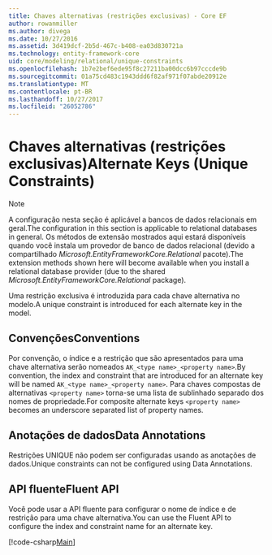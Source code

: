 ```yaml
---
title: Chaves alternativas (restrições exclusivas) - Core EF
author: rowanmiller
ms.author: divega
ms.date: 10/27/2016
ms.assetid: 3d419dcf-2b5d-467c-b408-ea03d830721a
ms.technology: entity-framework-core
uid: core/modeling/relational/unique-constraints
ms.openlocfilehash: 1b7e2bef6ede95f8c27211ba00dcc6b97cccde9b
ms.sourcegitcommit: 01a75cd483c1943ddd6f82af971f07abde20912e
ms.translationtype: MT
ms.contentlocale: pt-BR
ms.lasthandoff: 10/27/2017
ms.locfileid: "26052786"
---
```

# <a name="alternate-keys-unique-constraints"></a><span data-ttu-id="d0287-102">Chaves alternativas (restrições exclusivas)</span><span class="sxs-lookup"><span data-stu-id="d0287-102">Alternate Keys (Unique Constraints)</span></span>

> [!NOTE]  
> <span data-ttu-id="d0287-103">A configuração nesta seção é aplicável a bancos de dados relacionais em geral.</span><span class="sxs-lookup"><span data-stu-id="d0287-103">The configuration in this section is applicable to relational databases in general.</span></span> <span data-ttu-id="d0287-104">Os métodos de extensão mostrados aqui estará disponíveis quando você instala um provedor de banco de dados relacional (devido a compartilhado *Microsoft.EntityFrameworkCore.Relational* pacote).</span><span class="sxs-lookup"><span data-stu-id="d0287-104">The extension methods shown here will become available when you install a relational database provider (due to the shared *Microsoft.EntityFrameworkCore.Relational* package).</span></span>

<span data-ttu-id="d0287-105">Uma restrição exclusiva é introduzida para cada chave alternativa no modelo.</span><span class="sxs-lookup"><span data-stu-id="d0287-105">A unique constraint is introduced for each alternate key in the model.</span></span>

## <a name="conventions"></a><span data-ttu-id="d0287-106">Convenções</span><span class="sxs-lookup"><span data-stu-id="d0287-106">Conventions</span></span>

<span data-ttu-id="d0287-107">Por convenção, o índice e a restrição que são apresentados para uma chave alternativa serão nomeados `AK_<type name>_<property name>`.</span><span class="sxs-lookup"><span data-stu-id="d0287-107">By convention, the index and constraint that are introduced for an alternate key will be named `AK_<type name>_<property name>`.</span></span> <span data-ttu-id="d0287-108">Para chaves compostas de alternativas `<property name>` torna-se uma lista de sublinhado separado dos nomes de propriedade.</span><span class="sxs-lookup"><span data-stu-id="d0287-108">For composite alternate keys `<property name>` becomes an underscore separated list of property names.</span></span>

## <a name="data-annotations"></a><span data-ttu-id="d0287-109">Anotações de dados</span><span class="sxs-lookup"><span data-stu-id="d0287-109">Data Annotations</span></span>

<span data-ttu-id="d0287-110">Restrições UNIQUE não podem ser configuradas usando as anotações de dados.</span><span class="sxs-lookup"><span data-stu-id="d0287-110">Unique constraints can not be configured using Data Annotations.</span></span>

## <a name="fluent-api"></a><span data-ttu-id="d0287-111">API fluente</span><span class="sxs-lookup"><span data-stu-id="d0287-111">Fluent API</span></span>

<span data-ttu-id="d0287-112">Você pode usar a API fluente para configurar o nome de índice e de restrição para uma chave alternativa.</span><span class="sxs-lookup"><span data-stu-id="d0287-112">You can use the Fluent API to configure the index and constraint name for an alternate key.</span></span>

[!code-csharp[Main](../../../../samples/core/Modeling/FluentAPI/Samples/Relational/AlternateKeyName.cs?name=Model&highlight=9)]
